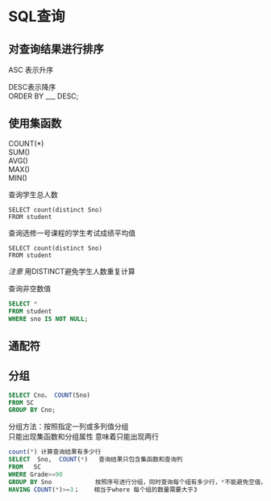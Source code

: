 # SQL查询
## 对查询结果进行排序
ASC 表示升序

DESC表示降序                 
ORDER BY ___ DESC;      
  ## 使用集函数
  COUNT(*)  
  SUM()  
  AVG()   
  MAX()  
  MIN()  

  查询学生总人数  
      
        
```
SELECT count(distinct Sno)
FROM student
```
查询选修一号课程的学生考试成绩平均值
```
SELECT count(distinct Sno)
FROM student
```
_注意_  用DISTINCT避免学生人数重复计算  
  
查询非空数值
```sql
SELECT *
FROM student
WHERE sno IS NOT NULL;
```  
## 通配符
  
  ## 分组
```sql
SELECT Cno， COUNT(Sno)
FROM SC
GROUP BY Cno;
```  
分组方法：按照指定一列或多列值分组  
只能出现集函数和分组属性 意味着只能出现两行
```sql
count(*) 计算查询结果有多少行
SELECT  Sno,  COUNT(*)   查询结果只包含集函数和查询列
FROM   SC
WHERE Grade>=90
GROUP BY Sno            按照序号进行分组，同时查询每个组有多少行，*不能避免空值，如果不要查询空值需要用具体列
HAVING COUNT(*)>=3；    相当于where 每个组的数量需要大于3


